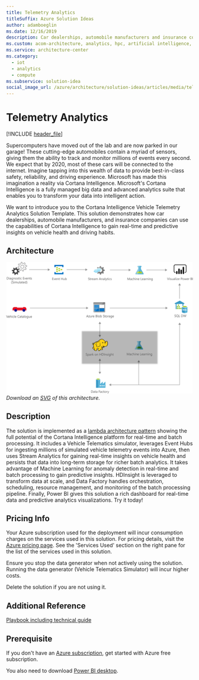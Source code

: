 ```yaml
---
title: Telemetry Analytics
titleSuffix: Azure Solution Ideas
author: adamboeglin
ms.date: 12/16/2019
description: Car dealerships, automobile manufacturers and insurance companies can use the capabilities of Cortana Intelligence to gain real-time and predictive insights on vehicle health and driving habits.
ms.custom: acom-architecture, analytics, hpc, artificial intelligence, solution architectures, Azure, ai gallery, 'https://azure.microsoft.com/solutions/architecture/telemetry-analytics/'
ms.service: architecture-center
ms.category:
  - iot
  - analytics
  - compute
ms.subservice: solution-idea
social_image_url: /azure/architecture/solution-ideas/articles/media/telemetry-analytics.png
---
```


# Telemetry Analytics

[!INCLUDE [header_file](../../../includes/sol-idea-header.md)]

Supercomputers have moved out of the lab and are now parked in our garage! These cutting-edge automobiles contain a myriad of sensors, giving them the ability to track and monitor millions of events every second. We expect that by 2020, most of these cars will be connected to the internet. Imagine tapping into this wealth of data to provide best-in-class safety, reliability, and driving experience. Microsoft has made this imagination a reality via Cortana Intelligence. Microsoft's Cortana Intelligence is a fully managed big data and advanced analytics suite that enables you to transform your data into intelligent action.

We want to introduce you to the Cortana Intelligence Vehicle Telemetry Analytics Solution Template. This solution demonstrates how car dealerships, automobile manufacturers, and insurance companies can use the capabilities of Cortana Intelligence to gain real-time and predictive insights on vehicle health and driving habits.

## Architecture

![Architecture diagram](../media/telemetry-analytics.png)
*Download an [SVG](../media/telemetry-analytics.svg) of this architecture.*

## Description

The solution is implemented as a [lambda architecture pattern](https://en.wikipedia.org/wiki/Lambda_architecture) showing the full potential of the Cortana Intelligence platform for real-time and batch processing. It includes a Vehicle Telematics simulator, leverages Event Hubs for ingesting millions of simulated vehicle telemetry events into Azure, then uses Stream Analytics for gaining real-time insights on vehicle health and persists that data into long-term storage for richer batch analytics. It takes advantage of Machine Learning for anomaly detection in real-time and batch processing to gain predictive insights. HDInsight is leveraged to transform data at scale, and Data Factory handles orchestration, scheduling, resource management, and monitoring of the batch processing pipeline. Finally, Power BI gives this solution a rich dashboard for real-time data and predictive analytics visualizations. Try it today!

## Pricing Info

Your Azure subscription used for the deployment will incur consumption charges on the services used in this solution. For pricing details, visit the [Azure pricing page](https://azure.microsoft.com/pricing/calculator). See the 'Services Used' section on the right pane for the list of the services used in this solution.

Ensure you stop the data generator when not actively using the solution. Running the data generator (Vehicle Telematics Simulator) will incur higher costs.

Delete the solution if you are not using it.

## Additional Reference

[Playbook including technical guide](https://docs.microsoft.com/azure/machine-learning/team-data-science-process/cortana-analytics-playbook-vehicle-telemetry)

## Prerequisite

If you don't have an [Azure subscription](https://azure.microsoft.com/free), get started with Azure free subscription.

You also need to download [Power BI desktop](https://docs.microsoft.com/power-bi/fundamentals/desktop-get-the-desktop).
